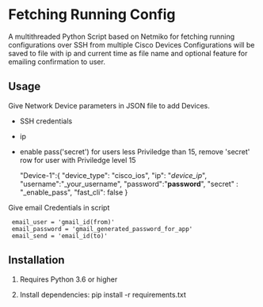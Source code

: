 # Fetching Running Config

A multithreaded Python Script based on Netmiko for fetching running configurations over SSH from multiple Cisco Devices
Configurations will be saved to file with ip and current time as file name
and optional feature for emailing confirmation to user.

  ## Usage
Give Network Device parameters in JSON file to add Devices.
- SSH credentials
- ip
- enable pass('secret') for users less Priviledge than 15, 
remove 'secret' row for user with Priviledge level 15

   "Device-1":{
        "device_type": "cisco_ios",
        "ip": "_device_ip_",
        "username":"_your_username",
        "password":"__password__",
        "secret" : "_enable_pass",
        "fast_cli": false
      }
      
   
Give email Credentials in script


     email_user = 'gmail_id(from)'
     email_password = 'gmail_generated_password_for_app'
     email_send = 'email_id(to)'

  ## Installation

1. Requires Python 3.6 or higher

2. Install dependencies: 
    pip install -r requirements.txt

